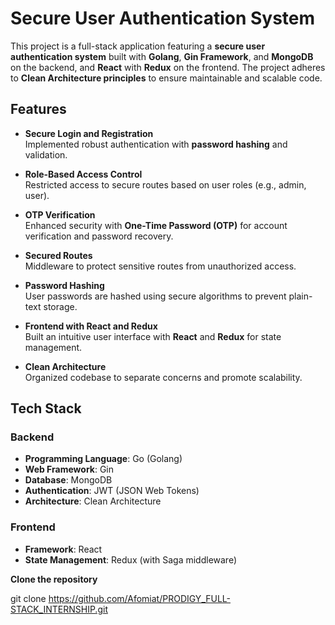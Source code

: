 # Secure User Authentication System

This project is a full-stack application featuring a **secure user authentication system** built with **Golang**, **Gin Framework**, and **MongoDB** on the backend, and **React** with **Redux** on the frontend. The project adheres to **Clean Architecture principles** to ensure maintainable and scalable code.

## Features

- **Secure Login and Registration**  
  Implemented robust authentication with **password hashing** and validation.

- **Role-Based Access Control**  
  Restricted access to secure routes based on user roles (e.g., admin, user).

- **OTP Verification**  
  Enhanced security with **One-Time Password (OTP)** for account verification and password recovery.

- **Secured Routes**  
  Middleware to protect sensitive routes from unauthorized access.

- **Password Hashing**  
  User passwords are hashed using secure algorithms to prevent plain-text storage.

- **Frontend with React and Redux**  
  Built an intuitive user interface with **React** and **Redux** for state management.

- **Clean Architecture**  
  Organized codebase to separate concerns and promote scalability.

## Tech Stack

### Backend
- **Programming Language**: Go (Golang)
- **Web Framework**: Gin
- **Database**: MongoDB
- **Authentication**: JWT (JSON Web Tokens)
- **Architecture**: Clean Architecture

### Frontend
- **Framework**: React
- **State Management**: Redux (with Saga middleware)




 **Clone the repository**  
   
   git clone https://github.com/Afomiat/PRODIGY_FULL-STACK_INTERNSHIP.git
